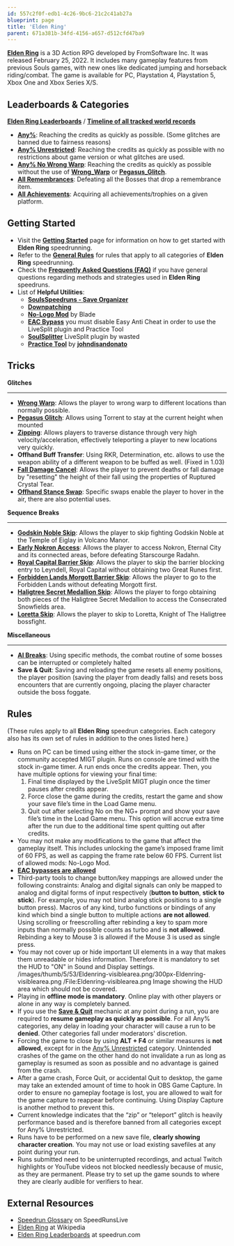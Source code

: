 ```yaml
---
id: 557c2f0f-edb1-4c26-9bc6-21c2c41ab27a
blueprint: page
title: 'Elden Ring'
parent: 671a381b-34fd-4156-a657-d512cfd47ba9
---
```

[**Elden Ring**]() is a 3D Action RPG developed by FromSoftware Inc. It was released February 25, 2022. It includes many gameplay features from previous Souls games, with new ones like dedicated jumping and horseback riding/combat. The game is available for PC, Playstation 4, Playstation 5, Xbox One and Xbox Series X/S.

## Leaderboards & Categories

[**Elden Ring Leaderboards**](https://www.speedrun.com/eldenring) / [**Timeline of all tracked world records**](/index.php?title=Timeline&action=edit&redlink=1)

- [**Any%**](/eldenring/any): Reaching the credits as quickly as possible. (Some glitches are banned due to fairness reasons)
- [**Any% Unrestricted**](/eldenring/any-unrestricted): Reaching the credits as quickly as possible with no restrictions about game version or what glitches are used.
- [**Any% No Wrong Warp**](/eldenring/any-no-wrong-warp): Reaching the credits as quickly as possible without the use of [**Wrong\_Warp**](/eldenring/wrong-warp) or [**Pegasus\_Glitch**](/eldenring/pegasus-glitch).
- [**All Remembrances**](/eldenring/all-remembrances): Defeating all the Bosses that drop a remembrance item.
- [**All Achievements**](/eldenring/all-achievements): Acquiring all achievements/trophies on a given platform.

## Getting Started

- Visit the [**Getting Started**](/eldenring/getting-started) page for information on how to get started with **Elden Ring** speedrunning.
- Refer to the [**General Rules**](/eldenringrules) for rules that apply to all categories of **Elden Ring** speedrunning.
- Check the [**Frequently Asked Questions (FAQ)**](/index.php?title=Frequently_Asked_Questions&action=edit&redlink=1) if you have general questions regarding methods and strategies used in **Elden Ring** speedruns.
- List of **Helpful Utilities**:
  - [**SoulsSpeedruns - Save Organizer**](https://github.com/Kahmul/SoulsSpeedruns-Save-Organizer/releases)
  - [**Downpatching**](/eldenring/downpatching)
  - [**No-Logo Mod**](https://github.com/bladecoding/DarkSouls3RemoveIntroScreens/releases/) by Blade
  - [**EAC Bypass**](/eldenring/eac-bypass) you must disable Easy Anti Cheat in order to use the LiveSplit plugin and Practice Tool
  - [**SoulSplitter**](https://github.com/FrankvdStam/SoulSplitter/wiki/Installation) LiveSplit plugin by wasted
  - [**Practice Tool**](/eldenring/practice-tool) by [**johndisandonato**](//twitch.tv/johndisandonato)

## Tricks

**Glitches**

---

- [**Wrong Warp**](/eldenring/wrong-warp): Allows the player to wrong warp to different locations than normally possible.
- [**Pegasus Glitch**](/eldenring/pegasus-glitch): Allows using Torrent to stay at the current height when mounted
- [**Zipping**](/eldenring/zipping): Allows players to traverse distance through very high velocity/acceleration, effectively teleporting a player to new locations very quickly.
- **Offhand Buff Transfer**: Using RKR, Determination, etc. allows to use the weapon ability of a different weapon to be buffed as well. (Fixed in 1.03)
- [**Fall Damage Cancel**](/eldenring/fall-damage-cancel): Allows the player to prevent deaths or fall damage by "resetting" the height of their fall using the properties of Ruptured Crystal Tear.
- [**Offhand Stance Swap**](/eldenring/offhand-stance-swap): Specific swaps enable the player to hover in the air, there are also potential uses.

**Sequence Breaks**

---

- [**Godskin Noble Skip**](/eldenring/godskin-noble-skip): Allows the player to skip fighting Godskin Noble at the Temple of Eiglay in Volcano Manor.
- [**Early Nokron Access**](/eldenring/early-nokron-access): Allows the player to access Nokron, Eternal City and its connected areas, before defeating Starscourge Radahn.
- [**Royal Capital Barrier Skip**](/eldenring/royal-capital-barrier-skip): Allows the player to skip the barrier blocking entry to Leyndell, Royal Capital without obtaining two Great Runes first.
- [**Forbidden Lands Morgott Barrier Skip**](/eldenring/forbidden-lands-morgott-barrier-skip): Allows the player to go to the Forbidden Lands without defeating Morgott first.
- [**Haligtree Secret Medallion Skip**](/eldenring/haligtree-secret-medallion-skip): Allows the player to forgo obtaining both pieces of the Haligtree Secret Medallion to access the Consecrated Snowfields area.
- [**Loretta Skip**](/eldenring/loretta-skip): Allows the player to skip to Loretta, Knight of The Haligtree bossfight.

**Miscellaneous**

---

- [**AI Breaks**](/eldenring/ai-breaks): Using specific methods, the combat routine of some bosses can be interrupted or completely halted
- **Save & Quit**: Saving and reloading the game resets all enemy positions, the player position (saving the player from deadly falls) and resets boss encounters that are currently ongoing, placing the player character outside the boss foggate.

## Rules

(These rules apply to all **Elden Ring** speedrun categories. Each category also has its own set of rules in addition to the ones listed here.)

- Runs on PC can be timed using either the stock in-game timer, or the community accepted MIGT plugin. Runs on console are timed with the stock in-game timer. A run ends once the credits appear. Then, you have multiple options for viewing your final time:
  1. Final time displayed by the LiveSplit MIGT plugin once the timer pauses after credits appear.
  1. Force close the game during the credits, restart the game and show your save file’s time in the Load Game menu.
  1. Quit out after selecting No on the NG+ prompt and show your save file’s time in the Load Game menu. This option will accrue extra time after the run due to the additional time spent quitting out after credits.
- You may not make any modifications to the game that affect the gameplay itself. This includes unlocking the game’s imposed frame limit of 60 FPS, as well as capping the frame rate below 60 FPS. Current list of allowed mods: No-Logo Mod.
- [**EAC bypasses are allowed**](/eldenring/eac-bypass)
- Third-party tools to change button/key mappings are allowed under the following constraints: Analog and digital signals can only be mapped to analog and digital forms of input respectively (**button to button**, **stick to stick**). For example, you may not bind analog stick positions to a single button press). Macros of any kind, turbo functions or bindings of any kind which bind a single button to multiple actions **are not allowed**. Using scrolling or freescrolling after rebinding a key to spam more inputs than normally possible counts as turbo and is **not allowed**. Rebinding a key to Mouse 3 is allowed if the Mouse 3 is used as single press.
- You may not cover up or hide important UI elements in a way that makes them unreadable or hides information. Therefore it is mandatory to set the HUD to "ON" in Sound and Display settings. /images/thumb/5/53/Eldenring-visiblearea.png/300px-Eldenring-visiblearea.png /File:Eldenring-visiblearea.png Image showing the HUD area which should not be covered.
- Playing in **offline mode is mandatory**. Online play with other players or alone in any way is completely banned.
- If you use the [**Save & Quit**](/eldenring/save-and-quit) mechanic at any point during a run, you are required to **resume gameplay as quickly as possible**. For all Any% categories, any delay in loading your character will cause a run to be **denied**. Other categories fall under moderators' discretion.
- Forcing the game to close by using **ALT + F4** or similar measures is **not allowed**, except for in the [Any% Unrestricted](/eldenring/any-unrestricted) category. Unintended crashes of the game on the other hand do not invalidate a run as long as gameplay is resumed as soon as possible and no advantage is gained from the crash.
- After a game crash, Force Quit, or accidental Quit to desktop, the game may take an extended amount of time to hook in OBS Game Capture. In order to ensure no gameplay footage is lost, you are allowed to wait for the game capture to reappear before continuing. Using Display Capture is another method to prevent this.
- Current knowledge indicates that the “zip” or “teleport” glitch is heavily performance based and is therefore banned from all categories except for Any% Unrestricted.
- Runs have to be performed on a new save file, **clearly showing character creation**. You may not use or load existing savefiles at any point during your run.
- Runs submitted need to be uninterrupted recordings, and actual Twitch highlights or YouTube videos not blocked needlessly because of music, as they are permanent. Please try to set up the game sounds to where they are clearly audible for verifiers to hear.

## External Resources

- [Speedrun Glossary](//www.speedrunslive.com/rules-faq/glossary/) on SpeedRunsLive
- [Elden Ring](//en.wikipedia.org/wiki/Elden_Ring) at Wikipedia
- [Elden Ring Leaderboards](//www.speedrun.com/Elden_Ring) at speedrun.com
